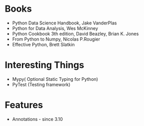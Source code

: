 # Books
* Python Data Science Handbook, Jake VanderPlas
* Python for Data Analysis, Wes McKinney
* Python Cookbook 3th edition, David Beazley, Brian K. Jones
* From Python to Numpy, Nicolas P.Rougier
* Effective Python, Brett Slatkin
# Interesting Things
* Mypy( Optional Static Typing for Python)
* PyTest (Testing framework)
# Features
* Annotations - since 3.10
